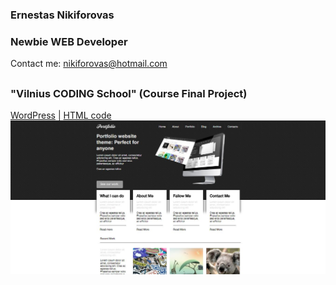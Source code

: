 ### Ernestas Nikiforovas
### Newbie WEB Developer

Contact me: nikiforovas@hotmail.com

##

### "Vilnius CODING School" (Course Final Project)
[WordPress](VCS_with_WP) | [HTML code](VCS)
![demo](screenshots/Capture.png)